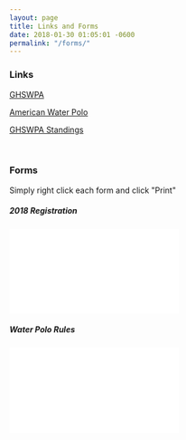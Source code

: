 ```yaml
---
layout: page
title: Links and Forms
date: 2018-01-30 01:05:01 -0600
permalink: "/forms/"
---
```


### Links
[GHSWPA](http://www.gapolo.com)

[American Water Polo](https://www.americanwaterpolo.org)

[GHSWPA Standings](http://www.gapolo.com/standings/)

<br>

### Forms
Simply right click each form and click "Print"

<div class="text-center mt-4 mb-4">

##### 2018 Registration
<embed class="pdf-form" src="/assets/docs/CambridgeWaterPolo2018.3.pdf"/>

<br>

##### Water Polo Rules
<embed class="pdf-form" src="/assets/docs/Water-Polo-Game-Basics.pdf"/>

</div>